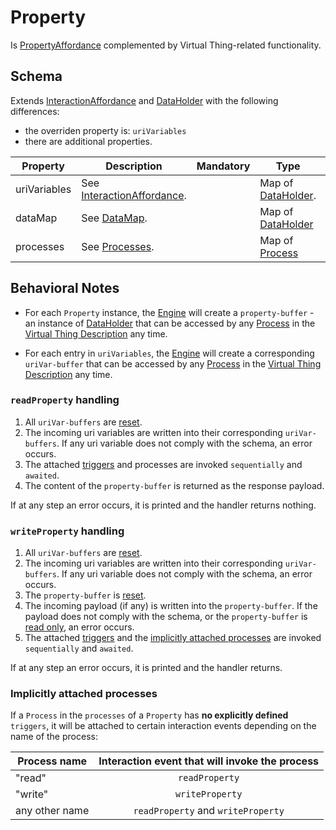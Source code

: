 # Property
Is [PropertyAffordance] complemented by Virtual Thing-related functionality.

## Schema
Extends [InteractionAffordance] and [DataHolder] with the following differences:
- the overriden property is: `uriVariables`
- there are additional properties.

| Property | Description | Mandatory | Type | Default |
|----------|-------------|:---------:|------|:-------:|
|uriVariables|See [InteractionAffordance].||Map of [DataHolder].||
| dataMap | See [DataMap]. | | Map of [DataHolder] | |
| processes | See [Processes]. | | Map of [Process] | |

## Behavioral Notes
- For each `Property` instance, the [Engine] will create a `property-buffer` - an instance of [DataHolder] that can be accessed by any [Process] in the [Virtual Thing Description][vtd] any time.

- For each entry in `uriVariables`, the [Engine] will create a corresponding `uriVar-buffer` that can be accessed by any [Process] in the [Virtual Thing Description][vtd] any time.

### `readProperty` handling
1. All `uriVar-buffers` are [reset].
2. The incoming uri variables are written into their corresponding `uriVar-buffers`. If any uri variable does not comply with the schema, an error occurs.
3. The attached [triggers][Trigger] and processes are invoked `sequentially` and `awaited`.
4. The content of the `property-buffer` is returned as the response payload.

If at any step an error occurs, it is printed and the handler returns nothing.

### `writeProperty` handling
1. All `uriVar-buffers` are [reset].
2. The incoming uri variables are written into their corresponding `uriVar-buffers`. If any uri variable does not comply with the schema, an error occurs.
3. The `property-buffer` is [reset].
4. The incoming payload (if any) is written into the `property-buffer`. If the payload does not comply with the schema, or the `property-buffer` is [read only][RO], an error occurs.
5. The attached [triggers][Trigger] and the [implicitly attached processes](#implicitly-attached-processes) are invoked `sequentially` and `awaited`.

If at any step an error occurs, it is printed and the handler returns.

### Implicitly attached processes
If a `Process` in the `processes` of a `Property` has **no explicitly defined** `triggers`, it will be attached to certain interaction events depending on the name of the process:  

|Process name|Interaction event that will invoke the process|
|------------|:---------------:|
|"read"|`readProperty`|
|"write"|`writeProperty`|
|any other name|`readProperty` and `writeProperty`|


[InteractionAffordance]: https://www.w3.org/TR/wot-thing-description/#interactionaffordance

[PropertyAffordance]: https://www.w3.org/TR/wot-thing-description/#propertyaffordance

[Trigger]: ../helper_components/Trigger.md

[RO]: DataHolder.md#reset-value-and-access-rights
[reset]: DataHolder.md#reset-value-and-access-rights

[DataHolder]: DataHolder.md
[Process]: Process.md

[vtd]: ../Definitions.md#virtual-thing-description
[Engine]: ../Definitions.md#virtual-thing-engine-and-engine

[DataMap]: ../Architecture.md#DataMap
[Processes]: ../Architecture.md#Processes
